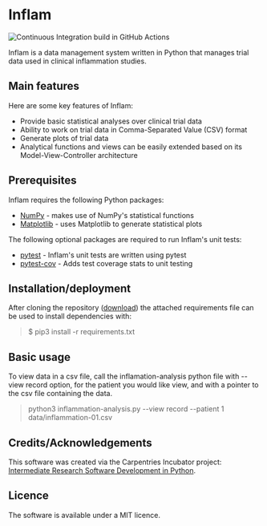 # Inflam

![Continuous Integration build in GitHub Actions](https://github.com/hangqianjun/python-intermediate-inflammation/workflows/CI/badge.svg?branch=main)

Inflam is a data management system written in Python that manages trial data used in clinical inflammation studies.

## Main features

Here are some key features of Inflam:

- Provide basic statistical analyses over clinical trial data
- Ability to work on trial data in Comma-Separated Value (CSV) format
- Generate plots of trial data
- Analytical functions and views can be easily extended based on its Model-View-Controller architecture

## Prerequisites

Inflam requires the following Python packages:

- [NumPy](https://www.numpy.org/) - makes use of NumPy's statistical functions
- [Matplotlib](https://matplotlib.org/stable/index.html) - uses Matplotlib to generate statistical plots

The following optional packages are required to run Inflam's unit tests:

- [pytest](https://docs.pytest.org/en/stable/) - Inflam's unit tests are written using pytest
- [pytest-cov](https://pypi.org/project/pytest-cov/) - Adds test coverage stats to unit testing

## Installation/deployment

After cloning the repository ([download](https://github.com/CESumner/python-intermediate-inflammation.git)) the attached requirements file can be used to install dependencies with:

> $ pip3 install -r requirements.txt

## Basic usage

To view data in a csv file, call the inflamation-analysis python file with --view record option, for the patient you would like view, and with a pointer to the csv file containing the data.

> python3 inflammation-analysis.py --view record --patient 1 data/inflammation-01.csv

## Credits/Acknowledgements

This software was created via the Carpentries Incubator project: [Intermediate Research Software Development in Python](https://github.com/carpentries-incubator/python-intermediate-development).

## Licence

The software is available under a MIT licence.
